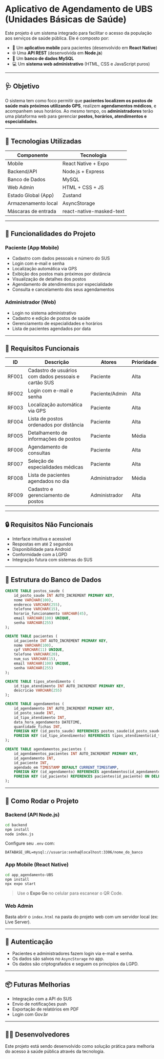 # Aplicativo de Agendamento de UBS (Unidades Básicas de Saúde)

Este projeto é um sistema integrado para facilitar o acesso da população aos serviços de saúde pública. Ele é composto por:

- 📱 Um **aplicativo mobile** para pacientes (desenvolvido em **React Native**)
- 🌐 Uma **API REST** (desenvolvida em **Node.js**)
- 🧠 Um **banco de dados MySQL**
- 💻 Um **sistema web administrativo** (HTML, CSS e JavaScript puros)

---

## 🩺 Objetivo

O sistema tem como foco permitir que **pacientes localizem os postos de saúde mais próximos utilizando GPS**, realizem **agendamentos médicos**, e acompanhem seus horários. Ao mesmo tempo, os **administradores** terão uma plataforma web para gerenciar **postos, horários, atendimentos e especialidades**.

---

## 📲 Tecnologias Utilizadas

| Componente          | Tecnologia               |
| ------------------- | ------------------------ |
| Mobile              | React Native + Expo      |
| Backend/API         | Node.js + Express        |
| Banco de Dados      | MySQL                    |
| Web Admin           | HTML + CSS + JS          |
| Estado Global (App) | Zustand                  |
| Armazenamento local | AsyncStorage             |
| Máscaras de entrada | react-native-masked-text |

---

## 🔗 Funcionalidades do Projeto

### Paciente (App Mobile)

- Cadastro com dados pessoais e número do SUS
- Login com e-mail e senha
- Localização automática via GPS
- Exibição dos postos mais próximos por distância
- Visualização de detalhes dos postos
- Agendamento de atendimentos por especialidade
- Consulta e cancelamento dos seus agendamentos

### Administrador (Web)

- Login no sistema administrativo
- Cadastro e edição de postos de saúde
- Gerenciamento de especialidades e horários
- Lista de pacientes agendados por data

---

## 📌 Requisitos Funcionais

| ID    | Descrição                                            | Atores         | Prioridade |
| ----- | ---------------------------------------------------- | -------------- | ---------- |
| RF001 | Cadastro de usuários com dados pessoais e cartão SUS | Paciente       | Alta       |
| RF002 | Login com e-mail e senha                             | Paciente/Admin | Alta       |
| RF003 | Localização automática via GPS                       | Paciente       | Alta       |
| RF004 | Lista de postos ordenados por distância              | Paciente       | Alta       |
| RF005 | Detalhamento de informações de postos                | Paciente       | Média      |
| RF006 | Agendamento de consultas                             | Paciente       | Alta       |
| RF007 | Seleção de especialidades médicas                    | Paciente       | Alta       |
| RF008 | Lista de pacientes agendados no dia                  | Administrador  | Média      |
| RF009 | Cadastro e gerenciamento de postos                   | Administrador  | Alta       |

---

## 🔒 Requisitos Não Funcionais

- Interface intuitiva e acessível
- Respostas em até 2 segundos
- Disponibilidade para Android
- Conformidade com a LGPD
- Integração futura com sistemas do SUS

---

## 🧩 Estrutura do Banco de Dados

```sql
CREATE TABLE postos_saude (
    id_posto_saude INT AUTO_INCREMENT PRIMARY KEY,
    nome VARCHAR(100),
    endereco VARCHAR(255),
    telefone VARCHAR(15),
    horario_funcionamento VARCHAR(45),
    email VARCHAR(100) UNIQUE,
    senha VARCHAR(255)
);

CREATE TABLE pacientes (
    id_paciente INT AUTO_INCREMENT PRIMARY KEY,
    nome VARCHAR(100),
    cpf VARCHAR(11) UNIQUE,
    telefone VARCHAR(20),
    num_sus VARCHAR(15),
    email VARCHAR(100) UNIQUE,
    senha VARCHAR(255)
);

CREATE TABLE tipos_atendimento (
    id_tipo_atendimento INT AUTO_INCREMENT PRIMARY KEY,
    descricao VARCHAR(255)
);

CREATE TABLE agendamentos (
    id_agendamento INT AUTO_INCREMENT PRIMARY KEY,
    id_posto_saude INT,
    id_tipo_atendimento INT,
    data_hora_agendamento DATETIME,
    quantidade_fichas INT,
    FOREIGN KEY (id_posto_saude) REFERENCES postos_saude(id_posto_saude),
    FOREIGN KEY (id_tipo_atendimento) REFERENCES tipos_atendimento(id_tipo_atendimento)
);

CREATE TABLE agendamentos_pacientes (
    id_agendamentos_pacientes INT AUTO_INCREMENT PRIMARY KEY,
    id_agendamento INT,
    id_paciente INT,
    agendado_em TIMESTAMP DEFAULT CURRENT_TIMESTAMP,
    FOREIGN KEY (id_agendamento) REFERENCES agendamentos(id_agendamento),
    FOREIGN KEY (id_paciente) REFERENCES pacientes(id_paciente) ON DELETE CASCADE
);
```

---

## 🚀 Como Rodar o Projeto

### Backend (API Node.js)

```bash
cd backend
npm install
node index.js
```

Configure seu `.env` com:

```
DATABASE_URL=mysql://usuario:senha@localhost:3306/nome_do_banco
```

### App Mobile (React Native)

```bash
cd app_agendamento-UBS
npm install
npx expo start
```

> Use o **Expo Go** no celular para escanear o QR Code.

### Web Admin

Basta abrir o `index.html` na pasta do projeto web com um servidor local (ex: Live Server).

---

## 🔐 Autenticação

- Pacientes e administradores fazem login via e-mail e senha.
- Os dados são salvos no `AsyncStorage` no app.
- Os dados são criptografados e seguem os princípios da LGPD.

---

## 📦 Futuras Melhorias

- Integração com a API do SUS
- Envio de notificações push
- Exportação de relatórios em PDF
- Login com Gov.br

---

## 👨‍💻 Desenvolvedores

Este projeto está sendo desenvolvido como solução prática para melhoria do acesso à saúde pública através da tecnologia.

